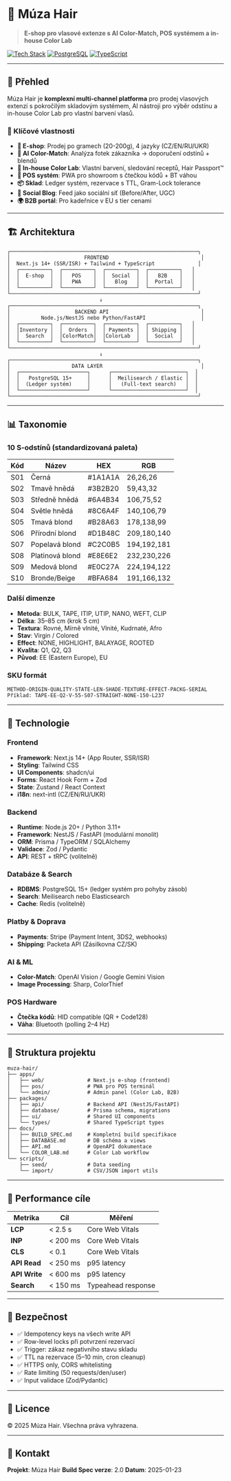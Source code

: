 # 🎨 Múza Hair

> **E-shop pro vlasové extenze s AI Color-Match, POS systémem a in-house Color Lab**

[![Tech Stack](https://img.shields.io/badge/Next.js-14+-black?style=flat&logo=next.js)](https://nextjs.org/)
[![PostgreSQL](https://img.shields.io/badge/PostgreSQL-15+-blue?style=flat&logo=postgresql)](https://www.postgresql.org/)
[![TypeScript](https://img.shields.io/badge/TypeScript-5+-blue?style=flat&logo=typescript)](https://www.typescriptlang.org/)

---

## 🌟 Přehled

Múza Hair je **komplexní multi-channel platforma** pro prodej vlasových extenzí s pokročilým skladovým systémem, AI nástroji pro výběr odstínu a in-house Color Lab pro vlastní barvení vlasů.

### 🎯 Klíčové vlastnosti

- **🛒 E-shop**: Prodej po gramech (20-200g), 4 jazyky (CZ/EN/RU/UKR)
- **🤖 AI Color-Match**: Analýza fotek zákazníka → doporučení odstínů + blendů
- **🎨 In-house Color Lab**: Vlastní barvení, sledování receptů, Hair Passport™
- **💼 POS systém**: PWA pro showroom s čtečkou kódů + BT váhou
- **📦 Sklad**: Ledger systém, rezervace s TTL, Gram-Lock tolerance
- **📱 Social Blog**: Feed jako sociální síť (Before/After, UGC)
- **🌍 B2B portál**: Pro kadeřnice v EU s tier cenami

---

## 🏗️ Architektura

```
┌─────────────────────────────────────────────────────────────┐
│                        FRONTEND                              │
│  Next.js 14+ (SSR/ISR) + Tailwind + TypeScript              │
│  ┌──────────┐  ┌──────────┐  ┌──────────┐  ┌──────────┐   │
│  │  E-shop  │  │   POS    │  │  Social  │  │   B2B    │   │
│  │          │  │   PWA    │  │   Blog   │  │  Portal  │   │
│  └──────────┘  └──────────┘  └──────────┘  └──────────┘   │
└─────────────────────────────────────────────────────────────┘
                              ↓
┌─────────────────────────────────────────────────────────────┐
│                     BACKEND API                              │
│          Node.js/NestJS nebo Python/FastAPI                  │
│  ┌──────────┐  ┌──────────┐  ┌──────────┐  ┌──────────┐   │
│  │Inventory │  │  Orders  │  │ Payments │  │ Shipping │   │
│  │  Search  │  │ColorMatch│  │ColorLab  │  │  Social  │   │
│  └──────────┘  └──────────┘  └──────────┘  └──────────┘   │
└─────────────────────────────────────────────────────────────┘
                              ↓
┌─────────────────────────────────────────────────────────────┐
│                    DATA LAYER                                │
│  ┌──────────────────────┐      ┌────────────────────────┐  │
│  │   PostgreSQL 15+     │      │  Meilisearch / Elastic │  │
│  │  (Ledger systém)     │      │   (Full-text search)   │  │
│  └──────────────────────┘      └────────────────────────┘  │
└─────────────────────────────────────────────────────────────┘
```

---

## 📊 Taxonomie

### 10 S-odstínů (standardizovaná paleta)

| Kód  | Název             | HEX     | RGB           |
|------|-------------------|---------|---------------|
| S01  | Černá             | #1A1A1A | 26,26,26      |
| S02  | Tmavě hnědá       | #3B2B20 | 59,43,32      |
| S03  | Středně hnědá     | #6A4B34 | 106,75,52     |
| S04  | Světle hnědá      | #8C6A4F | 140,106,79    |
| S05  | Tmavá blond       | #B28A63 | 178,138,99    |
| S06  | Přírodní blond    | #D1B48C | 209,180,140   |
| S07  | Popelavá blond    | #C2C0B5 | 194,192,181   |
| S08  | Platinová blond   | #E8E6E2 | 232,230,226   |
| S09  | Medová blond      | #E0C27A | 224,194,122   |
| S10  | Bronde/Beige      | #BFA684 | 191,166,132   |

### Další dimenze
- **Metoda**: BULK, TAPE, ITIP, UTIP, NANO, WEFT, CLIP
- **Délka**: 35–85 cm (krok 5 cm)
- **Textura**: Rovné, Mírně vlnité, Vlnité, Kudrnaté, Afro
- **Stav**: Virgin / Colored
- **Effect**: NONE, HIGHLIGHT, BALAYAGE, ROOTED
- **Kvalita**: Q1, Q2, Q3
- **Původ**: EE (Eastern Europe), EU

### SKU formát
```
METHOD-ORIGIN-QUALITY-STATE-LEN-SHADE-TEXTURE-EFFECT-PACKG-SERIAL
Příklad: TAPE-EE-Q2-V-55-S07-STRAIGHT-NONE-150-L237
```

---

## 🚀 Technologie

### Frontend
- **Framework**: Next.js 14+ (App Router, SSR/ISR)
- **Styling**: Tailwind CSS
- **UI Components**: shadcn/ui
- **Forms**: React Hook Form + Zod
- **State**: Zustand / React Context
- **i18n**: next-intl (CZ/EN/RU/UKR)

### Backend
- **Runtime**: Node.js 20+ / Python 3.11+
- **Framework**: NestJS / FastAPI (modulární monolit)
- **ORM**: Prisma / TypeORM / SQLAlchemy
- **Validace**: Zod / Pydantic
- **API**: REST + tRPC (volitelně)

### Databáze & Search
- **RDBMS**: PostgreSQL 15+ (ledger systém pro pohyby zásob)
- **Search**: Meilisearch nebo Elasticsearch
- **Cache**: Redis (volitelně)

### Platby & Doprava
- **Payments**: Stripe (Payment Intent, 3DS2, webhooks)
- **Shipping**: Packeta API (Zásilkovna CZ/SK)

### AI & ML
- **Color-Match**: OpenAI Vision / Google Gemini Vision
- **Image Processing**: Sharp, ColorThief

### POS Hardware
- **Čtečka kódů**: HID compatible (QR + Code128)
- **Váha**: Bluetooth (polling 2–4 Hz)

---

## 📂 Struktura projektu

```
muza-hair/
├── apps/
│   ├── web/              # Next.js e-shop (frontend)
│   ├── pos/              # PWA pro POS terminál
│   └── admin/            # Admin panel (Color Lab, B2B)
├── packages/
│   ├── api/              # Backend API (NestJS/FastAPI)
│   ├── database/         # Prisma schema, migrations
│   ├── ui/               # Shared UI components
│   └── types/            # Shared TypeScript types
├── docs/
│   ├── BUILD_SPEC.md     # Kompletní build specifikace
│   ├── DATABASE.md       # DB schéma a views
│   ├── API.md            # OpenAPI dokumentace
│   └── COLOR_LAB.md      # Color Lab workflow
└── scripts/
    ├── seed/             # Data seeding
    └── import/           # CSV/JSON import utils
```

---

## 🎯 Performance cíle

| Metrika       | Cíl         | Měření             |
|---------------|-------------|--------------------|
| **LCP**       | < 2.5 s     | Core Web Vitals    |
| **INP**       | < 200 ms    | Core Web Vitals    |
| **CLS**       | < 0.1       | Core Web Vitals    |
| **API Read**  | < 250 ms    | p95 latency        |
| **API Write** | < 600 ms    | p95 latency        |
| **Search**    | < 150 ms    | Typeahead response |

---

## 🔐 Bezpečnost

- ✅ Idempotency keys na všech write API
- ✅ Row-level locks při potvrzení rezervací
- ✅ Trigger: zákaz negativního stavu skladu
- ✅ TTL na rezervace (5–10 min, cron cleanup)
- ✅ HTTPS only, CORS whitelisting
- ✅ Rate limiting (50 requests/den/user)
- ✅ Input validace (Zod/Pydantic)

---

## 📝 Licence

© 2025 Múza Hair. Všechna práva vyhrazena.

---

## 🤝 Kontakt

**Projekt**: Múza Hair
**Build Spec verze**: 2.0
**Datum**: 2025-01-23
